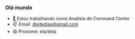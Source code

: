 ### Olá mundo  
- 🔭 Estou trabalhando como Analista de Command Center  
- 📫 Email: dleitedias@gmail.com
- 😄 Pronome: ela/dela
